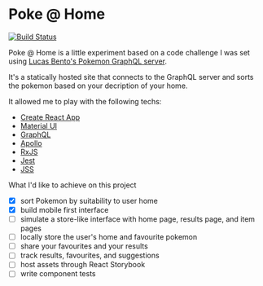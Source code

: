 # Poke @ Home

[![Build Status](https://travis-ci.org/agoldenduck/poke-at-home.svg?branch=master)](https://travis-ci.org/agoldenduck/poke-at-home)

Poke @ Home is a little experiment based on a code challenge I was set using [Lucas Bento's Pokemon GraphQL server](https://github.com/lucasbento/graphql-pokemon).

It's a statically hosted site that connects to the GraphQL server and sorts the pokemon based on your decription of your home.
 
It allowed me to play with the following techs:

* [Create React App](https://github.com/facebookincubator/create-react-app)
* [Material UI](https://material-ui-next.com/)
* [GraphQL](http://graphql.org/)
* [Apollo](https://www.apollographql.com/)
* [RxJS](http://reactivex.io/rxjs/)
* [Jest](https://facebook.github.io/jest/)
* [JSS](http://cssinjs.org/)

What I'd like to achieve on this project

- [x] sort Pokemon by suitability to user home
- [x] build mobile first interface
- [ ] simulate a store-like interface with home page, results page, and item pages
- [ ] locally store the user's home and favourite pokemon
- [ ] share your favourites and your results
- [ ] track results, favourites, and suggestions
- [ ] host assets through React Storybook
- [ ] write component tests

